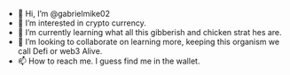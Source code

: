 - 👋 Hi, I’m @gabrielmike02
- 👀 I’m interested in crypto currency.
- 🌱 I’m currently learning what all this gibberish and chicken strat hes are.
- 💞️ I’m looking to collaborate on learning more, keeping this organism we call Defi or web3 Alive.
- 📫 How to reach me. I guess find me in the wallet.

<!---
gabrielmike02/gabrielmike02 is a ✨ special ✨ repository because its `README.md` (this file) appears on your GitHub profile.
You can click the Preview link to take a look at your changes.
--->
